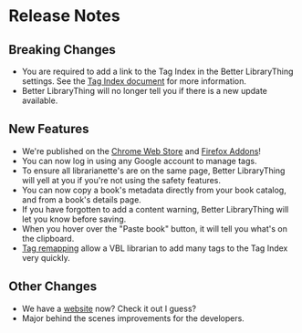 # Release Notes

## Breaking Changes

- You are required to add a link to the Tag Index in the Better LibraryThing settings. See the [Tag Index document](https://betterlibrarything.com/docs/librarian/tag-index.md.pretty) for more information.
- Better LibraryThing will no longer tell you if there is a new update available.

## New Features

- We're published on the [Chrome Web Store](https://chrome.google.com/webstore/detail/better-librarything/hbnlneckiahefebnpdhgpohonfkkcaln) and [Firefox Addons](https://addons.mozilla.org/en-US/firefox/addon/betterlibrarything/)!
- You can now log in using any Google account to manage tags.
- To ensure all librarianette's are on the same page, Better LibraryThing will yell at you if you're not using the safety features.
- You can now copy a book's metadata directly from your book catalog, and from a book's details page.
- If you have forgotten to add a content warning, Better LibraryThing will let you know before saving.
- When you hover over the "Paste book" button, it will tell you what's on the clipboard.
- [Tag remapping](https://betterlibrarything.com/docs/librarian/tag-index-management.md.pretty) allow a VBL librarian to add many tags to the Tag Index very quickly.

## Other Changes

- We have a [website](https://betterlibrarything.com/) now? Check it out I guess?
- Major behind the scenes improvements for the developers.
